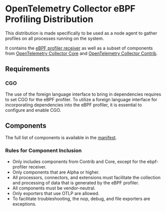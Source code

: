 # OpenTelemetry Collector eBPF Profiling Distribution

This distribution is made specifically to be used as a node agent to gather
profiles on all processes running on the system.

It contains the [eBPF profiler
receiver](https://github.com/open-telemetry/opentelemetry-ebpf-profiler) as
well as a subset of components from [OpenTelemetry Collector
Core](https://github.com/open-telemetry/opentelemetry-collector) and
[OpenTelemetry Collector
Contrib](https://github.com/open-telemetry/opentelemetry-collector-contrib).

## Requirements

### CGO

The use of the foreign language interface to bring in dependencies requires to
set CGO for the eBPF profiler.
To utilize a foreign language interface for incorporating dependencies into the
eBPF profiler, it is essential to configure and enable CGO.

## Components

The full list of components is available in the [manifest](manifest.yaml).

### Rules for Component Inclusion

- Only includes components from Contrib and Core, except for the ebpf-profiler receiver.
- Only components that are Alpha or higher.
- All processors, connectors, and extensions must facilitate the collection and processing of data that is generated by the eBPF profiler.
- All components must be vendor-neutral.
- Only exporters that use OTLP are allowed.
 - To facilitate troubleshooting, the nop, debug, and file exporters are exceptions.
